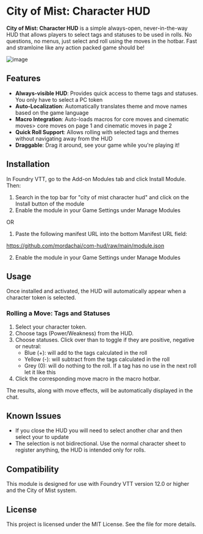 # City of Mist: Character HUD

**City of Mist: Character HUD** is a simple always-open, never-in-the-way HUD that allows players to select tags and statuses to be used in rolls. No questions, no menus, just select and roll using the moves in the hotbar. Fast and stramloine like any action packed game should be!

![image](https://github.com/user-attachments/assets/7667f879-60de-4082-90b8-a84808ee8af6)


## Features

- **Always-visible HUD**: Provides quick access to theme tags and statuses. You only have to select a PC token
- **Auto-Localization**: Automatically translates theme and move names based on the game language
- **Macro Integration**: Auto-loads macros for core moves and cinematic moves> core moves on page 1 and cinematic moves in page 2
- **Quick Roll Support**: Allows rolling with selected tags and themes without navigating away from the HUD
- **Draggable**: Drag it around, see your game while you're playing it!

## Installation

In Foundry VTT, go to the Add-on Modules tab and click Install Module. Then:

1. Search in the top bar for "city of mist character hud" and click on the Install button of the module
2. Enable the module in your Game Settings under Manage Modules

OR

1. Paste the following manifest URL into the bottom Manifest URL field:

https://github.com/mordachai/com-hud/raw/main/module.json

2. Enable the module in your Game Settings under Manage Modules

## Usage

Once installed and activated, the HUD will automatically appear when a character token is selected.

### Rolling a Move: Tags and Statuses

1. Select your character token.
2. Choose tags (Power/Weakness) from the HUD.
3. Choose statuses. Click over than to toggle if they are positive, negative or neutral:
    - Blue (+): will add to the tags calculated in the roll
    - Yellow (-): will subtract from the tags calculated in the roll
    - Grey (0): will do nothing to the roll. If a tag has no use in the next roll let it like this
4. Click the corresponding move macro in the macro hotbar.

The results, along with move effects, will be automatically displayed in the chat.

## Known Issues

- If you close the HUD you will need to select another char and then select your to update
- The selection is not bidirectional. Use the normal character sheet to register anything, the HUD is intended only for rolls.

## Compatibility

This module is designed for use with Foundry VTT version 12.0 or higher and the City of Mist system.

## License

This project is licensed under the MIT License. See the file for more details.
